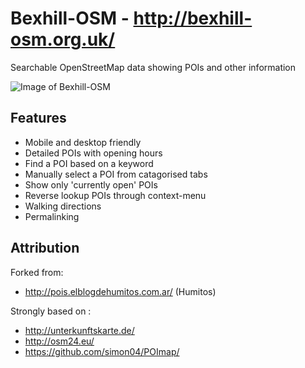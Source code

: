 # Bexhill-OSM - http://bexhill-osm.org.uk/

Searchable OpenStreetMap data showing POIs and other information

![Image of Bexhill-OSM](http://bexhill-osm.org.uk/assets/img/preview.jpg)

## Features
 - Mobile and desktop friendly
 - Detailed POIs with opening hours
 - Find a POI based on a keyword
 - Manually select a POI from catagorised tabs
 - Show only 'currently open' POIs
 - Reverse lookup POIs through context-menu
 - Walking directions
 - Permalinking

## Attribution

Forked from:
 - http://pois.elblogdehumitos.com.ar/ (Humitos)

Strongly based on :
 - http://unterkunftskarte.de/
 - http://osm24.eu/
 - https://github.com/simon04/POImap/
